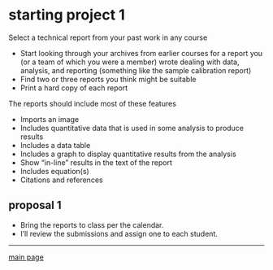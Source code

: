 
# starting project 1

Select a technical report from your past work in any course

  - Start looking through your archives from earlier courses for a
    report you (or a team of which you were a member) wrote dealing with
    data, analysis, and reporting (something like the sample calibration
    report)  
  - Find two or three reports you think might be suitable
  - Print a hard copy of each report

The reports should include most of these features

  - Imports an image  
  - Includes quantitative data that is used in some analysis to produce
    results
  - Includes a data table
  - Includes a graph to display quantitative results from the analysis
  - Show “in-line” results in the text of the report
  - Includes equation(s)
  - Citations and references

## proposal 1

  - Bring the reports to class per the calendar.
  - I’ll review the submissions and assign one to each
student.

<!-- ## what happens next  -->

<!-- - Create a project repo on GitHub and invite me to be a collaborator -->

<!-- - Initialize an RStudio Project for project 3 -->

<!-- - Start an R Markdown file and begin typing the report prose  -->

<!-- *No later than class day 3* -->

<!-- - Meet with me outside of class by appointment to discuss your proposed project and its general scope of work  -->

<!-- *No later than class day 6* -->

<!-- - Write a project proposal using R Markdown  ([guidelines](https://pressbooks.bccampus.ca/technicalwriting/chapter/7-1/))  -->

<!-- - Describe the specific type of data, analysis, and results you expect to produce for the week 6 progress report -->

<!-- - Describe the specific type of data, analysis, and results you expect to produce for the week 10 final report  -->

<!-- - Save any reference articles (typically PDFs) in the project `resources` directory  -->

<!-- - Stage, commit, and push your work to the repo  -->

<!-- As your collaborator, I can clone the project to my local machine, make comments directly in your files, and push to GitHub. You can then pull from GitHub, and open the files or knit them to see my comments.  -->

-----

[main page](../README.md)
